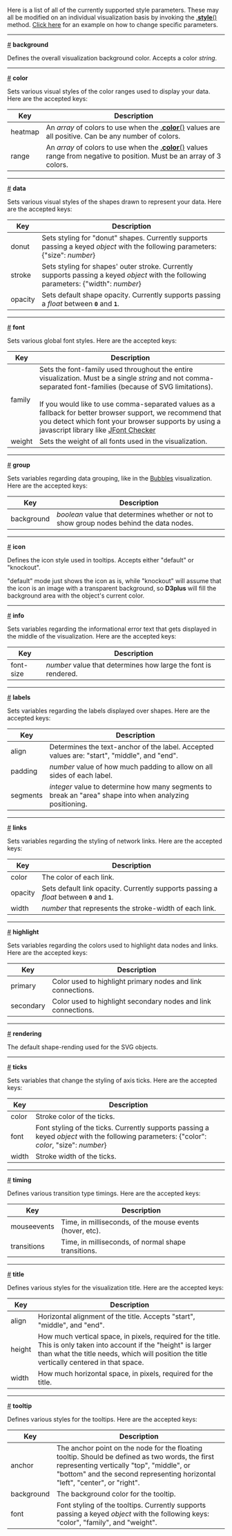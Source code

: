 Here is a list of all of the currently supported style parameters. These may all be modified on an individual visualization basis by invoking the [.**style**()](wiki/Visualization-Methods#style-obj) method. [Click here](wiki/Visualization-Methods#style-obj) for an example on how to change specific parameters.

***

<a name="background" href="#wiki-background">#</a> **background**

Defines the overall visualization background color. Accepts a color *string*.

***

<a name="color" href="#wiki-color">#</a> **color**

Sets various visual styles of the color ranges used to display your data. Here are the accepted keys:

|Key|Description|
|---|---|
|heatmap|An *array* of colors to use when the [.**color**()](wiki/Visualization-Methods#color) values are all positive. Can be any number of colors.|
|range|An *array* of colors to use when the [.**color**()](wiki/Visualization-Methods#color) values range from negative to position. Must be an array of 3 colors.|

***

<a name="data" href="#wiki-data">#</a> **data**

Sets various visual styles of the shapes drawn to represent your data. Here are the accepted keys:

|Key|Description|
|---|---|
|donut|Sets styling for "donut" shapes. Currently supports passing a keyed *object* with the following parameters: {"size": *number*}|
|stroke|Sets styling for shapes' outer stroke. Currently supports passing a keyed *object* with the following parameters: {"width": *number*}|
|opacity|Sets default shape opacity. Currently supports passing a *float* between  <code>**0**</code> and <code>**1**</code>.|

***

<a name="font" href="#wiki-font">#</a> **font**

Sets various global font styles. Here are the accepted keys:

|Key|Description|
|---|---|
|family|Sets the font-family used throughout the entire visualization. Must be a single *string* and not comma-separated font-families (because of SVG limitations).<br><br>If you would like to use comma-separated values as a fallback for better browser support, we recommend that you detect which font your browser supports by using a javascript library like [JFont Checker](http://derek1906.site50.net/works/jfont.php)|
|weight|Sets the weight of all fonts used in the visualization.|

***

<a name="group" href="#wiki-group">#</a> **group**

Sets variables regarding data grouping, like in the [Bubbles](Visualization-Types#bubbles) visualization. Here are the accepted keys:

|Key|Description|
|---|---|
|background|*boolean* value that determines whether or not to show group nodes behind the data nodes.|

***

<a name="icon" href="#wiki-icon">#</a> **icon**

Defines the icon style used in tooltips. Accepts either "default" or "knockout".

"default" mode just shows the icon as is, while "knockout" will assume that the icon is an image with a transparent background, so **D3plus** will fill the background area with the object's current color.

***

<a name="info" href="#wiki-info">#</a> **info**

Sets variables regarding the informational error text that gets displayed in the middle of the visualization. Here are the accepted keys:

|Key|Description|
|---|---|
|font-size|*number* value that determines how large the font is rendered.|

***

<a name="labels" href="#wiki-labels">#</a> **labels**

Sets variables regarding the labels displayed over shapes. Here are the accepted keys:

|Key|Description|
|---|---|
|align|Determines the text-anchor of the label. Accepted values are: "start", "middle", and "end".|
|padding|*number* value of how much padding to allow on all sides of each label.|
|segments|*integer* value to determine how many segments to break an "area" shape into when analyzing positioning.|

***

<a name="links" href="#wiki-links">#</a> **links**

Sets variables regarding the styling of network links. Here are the accepted keys:

|Key|Description|
|---|---|
|color|The color of each link.|
|opacity|Sets default link opacity. Currently supports passing a *float* between  <code>**0**</code> and <code>**1**</code>.|
|width|*number* that represents the stroke-width of each link.|

***

<a name="highlight" href="#wiki-highlight">#</a> **highlight**

Sets variables regarding the colors used to highlight data nodes and links. Here are the accepted keys:

|Key|Description|
|---|---|
|primary|Color used to highlight primary nodes and link connections.|
|secondary|Color used to highlight secondary nodes and link connections.|

***

<a name="rendering" href="#wiki-rendering">#</a> **rendering**

The default shape-rending used for the SVG objects.

***

<a name="ticks" href="#wiki-ticks">#</a> **ticks**

Sets variables that change the styling of axis ticks. Here are the accepted keys:

|Key|Description|
|---|---|
|color|Stroke color of the ticks.|
|font|Font styling of the ticks. Currently supports passing a keyed *object* with the following parameters: {"color": *color*, "size": *number*}|
|width|Stroke width of the ticks.|

***

<a name="timing" href="#wiki-timing">#</a> **timing**

Defines various transition type timings. Here are the accepted keys:

|Key|Description|
|---|---|
|mouseevents|Time, in milliseconds, of the mouse events (hover, etc).|
|transitions|Time, in milliseconds, of normal shape transitions.|

***

<a name="title" href="#wiki-title">#</a> **title**

Defines various styles for the visualization title. Here are the accepted keys:

|Key|Description|
|---|---|
|align|Horizontal alignment of the title. Accepts "start", "middle", and "end".|
|height|How much vertical space, in pixels, required for the title. This is only taken into account if the "height" is larger than what the title needs, which will position the title vertically centered in that space.|
|width|How much horizontal space, in pixels, required for the title.|

***

<a name="tooltip" href="#wiki-tooltip">#</a> **tooltip**

Defines various styles for the tooltips. Here are the accepted keys:

|Key|Description|
|---|---|
|anchor|The anchor point on the node for the floating tooltip. Should be defined as two words, the first representing vertically "top", "middle", or "bottom" and the second representing horizontal "left", "center", or "right".|
|background|The background color for the tooltip.|
|font|Font styling of the tooltips. Currently supports passing a keyed *object* with the following keys: "color", "family", and "weight".|